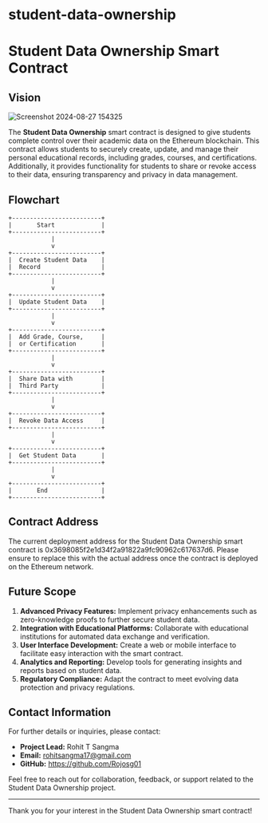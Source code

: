 # student-data-ownership
# Student Data Ownership Smart Contract

## Vision
![Screenshot 2024-08-27 154325](https://github.com/user-attachments/assets/5dbba8cc-fcd2-4083-95cf-70919b1282d5)


The **Student Data Ownership** smart contract is designed to give students complete control over their academic data on the Ethereum blockchain. This contract allows students to securely create, update, and manage their personal educational records, including grades, courses, and certifications. Additionally, it provides functionality for students to share or revoke access to their data, ensuring transparency and privacy in data management.

## Flowchart

```plaintext
+-------------------------+
|       Start             |
+-------------------------+
            |
            v
+-------------------------+
|  Create Student Data    |
|  Record                 |
+-------------------------+
            |
            v
+-------------------------+
|  Update Student Data    |
+-------------------------+
            |
            v
+-------------------------+
|  Add Grade, Course,     |
|  or Certification       |
+-------------------------+
            |
            v
+-------------------------+
|  Share Data with        |
|  Third Party            |
+-------------------------+
            |
            v
+-------------------------+
|  Revoke Data Access     |
+-------------------------+
            |
            v
+-------------------------+
|  Get Student Data       |
+-------------------------+
            |
            v
+-------------------------+
|       End               |
+-------------------------+
```

## Contract Address

The current deployment address for the Student Data Ownership smart contract is 0x3698085f2e1d34f2a91822a9fc90962c617637d6. Please ensure to replace this with the actual address once the contract is deployed on the Ethereum network.

## Future Scope

1. **Advanced Privacy Features:** Implement privacy enhancements such as zero-knowledge proofs to further secure student data.
2. **Integration with Educational Platforms:** Collaborate with educational institutions for automated data exchange and verification.
3. **User Interface Development:** Create a web or mobile interface to facilitate easy interaction with the smart contract.
4. **Analytics and Reporting:** Develop tools for generating insights and reports based on student data.
5. **Regulatory Compliance:** Adapt the contract to meet evolving data protection and privacy regulations.

## Contact Information

For further details or inquiries, please contact:

- **Project Lead:** Rohit T Sangma
- **Email:** rohitsangma17@gmail.com
- **GitHub:** https://github.com/Rojosg01

Feel free to reach out for collaboration, feedback, or support related to the Student Data Ownership project.

---

Thank you for your interest in the Student Data Ownership smart contract!
